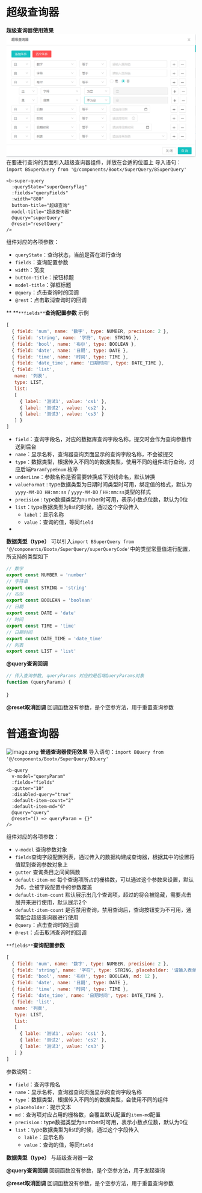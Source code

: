 # 超级查询器

**超级查询器使用效果**
![img.png](img/superQuery.png)
在要进行查询的页面引入超级查询器组件，并放在合适的位置上
导入语句：`import BSuperQuery from '@/components/Bootx/SuperQuery/BSuperQuery'`

```vue
<b-super-query
  :queryState="superQueryFlag"
  :fields="queryFields"
  :width="880"
  button-title="超级查询"
  model-title="超级查询器"
  @query="superQuery"
  @reset="resetQuery"
/>
```

组件对应的各项参数：

- `queryState`：查询状态，当前是否在进行查询
- `fields`：查询配置参数
- `width`：宽度
- `button-title`：按钮标题
- `model-title`：弹框标题
- `@query`：点击查询时的回调
- `@rest`：点击取消查询时的回调

** **`**fields**`**查询配置参数**
示例
```javascript
[
  { field: 'num', name: '数字', type: NUMBER, precision: 2 },
  { field: 'string', name: '字符', type: STRING },
  { field: 'bool', name: '布尔', type: BOOLEAN },
  { field: 'date', name: '日期', type: DATE },
  { field: 'time', name: '时间', type: TIME },
  { field: 'date_time', name: '日期时间', type: DATE_TIME },
  { field: 'list',
   name: '列表',
   type: LIST,
   list:
   [
     { label: '测试1', value: 'cs1' },
     { label: '测试2', value: 'cs2' },
     { label: '测试3', value: 'cs3' }
   ] }
]
```

- `field`：查询字段名，对应的数据库查询字段名称，提交时会作为查询参数传送到后台
- `name`：显示名称，查询器查询页面显示的查询字段名称，不会被提交
- `type`：数据类型，根据传入不同的的数据类型，使用不同的组件进行查询，对应后端`ParamTypeEnum` 枚举
- `underLine`：参数名称是否需要转换成下划线命名，默认转换
- `valueFormat` : type数据类型为日期时间类型时可用，绑定值的格式，默认为 `yyyy-MM-DD HH:mm:ss` / `yyyy-MM-DD` / `HH:mm:ss`类型的样式
- `precision` : type数据类型为number时可用，表示小数点位数，默认为0位
- `list`：type数据类型为list的时候，通过这个字段传入
   - `label`：显示名称
   - `value`：查询的值，等同`field`
- 


**数据类型（type）**
可以引入`import BSuperQuery from '@/components/Bootx/SuperQuery/superQueryCode'`中的类型常量值进行配置，所支持的类型如下
```javascript
// 数字
export const NUMBER = 'number'
// 字符串
export const STRING = 'string'
// 布尔
export const BOOLEAN = 'boolean'
// 日期
export const DATE = 'date'
// 时间
export const TIME = 'time'
// 日期时间
export const DATE_TIME = 'date_time'
// 列表
export const LIST = 'list'
```
**@query查询回调**
```javascript
// 传入查询参数, queryParams 对应的是后端QueryParams对象
function (queryParams) {
  
}
```
**@reset取消回调**
回调函数没有参数，是个空参方法，用于重置查询参数
# 普通查询器
![image.png](https://cdn.nlark.com/yuque/0/2022/png/1098426/1660386726720-17557e27-105a-4a61-ae80-1c67d5005d36.png#clientId=u318a3f47-3420-4&crop=0&crop=0&crop=1&crop=1&from=paste&height=396&id=u240c70b9&margin=%5Bobject%20Object%5D&name=image.png&originHeight=594&originWidth=2181&originalType=binary&ratio=1&rotation=0&showTitle=false&size=48076&status=done&style=none&taskId=u58c3039a-9b26-4d45-b7b9-45eeb77b15e&title=&width=1454)
**普通查询器使用效果**
导入语句：`import BQuery from '@/components/Bootx/SuperQuery/BQuery'`
```vue
<b-query
  v-model="queryParam"
  :fields="fields"
  :gutter="10"
  :disabled-query="true"
  :default-item-count="2"
  :default-item-md="6"
  @query="query"
  @reset="() => queryParam = {}"
/>
```
组件对应的各项参数：

- `v-model` 查询参数对象
- `fields`查询字段配置列表，通过传入的数据构建成查询器，根据其中的设置将值赋到查询参数对象上
- `gutter` 查询条目之间间隔数
- `default-item-md` 每个查询项所占的栅格数，可以通过这个参数来设置，默认为6，会被字段配置中的参数覆盖
- `default-item-count` 默认展示出几个查询项，超过的将会被隐藏，需要点击展开来进行使用，默认展示2个
- `default-item-count` 是否禁用查询，禁用查询后，查询按钮变为不可用，通常配合超级查询器进行使用
- `@query`：点击查询时的回调
- `@rest`：点击取消查询时的回调



`**fields**`**查询配置参数**
```javascript
[
  { field: 'num', name: '数字', type: NUMBER, precision: 2 },
  { field: 'string', name: '字符', type: STRING, placeholder: '请输入表单名称' },
  { field: 'bool', name: '布尔', type: BOOLEAN, md: 12 },
  { field: 'date', name: '日期', type: DATE },
  { field: 'time', name: '时间', type: TIME },
  { field: 'date_time', name: '日期时间', type: DATE_TIME },
  { field: 'list',
   name: '列表',
   type: LIST,
   list:
   [
     { lable: '测试1', value: 'cs1' },
     { lable: '测试2', value: 'cs2' },
     { lable: '测试3', value: 'cs3' }
   ] }
]
```
参数说明：

- `field`：查询字段名
- `name`：显示名称，查询器查询页面显示的查询字段名称
- `type`：数据类型，根据传入不同的的数据类型，会使用不同的组件
- `placeholder`：提示文本
- `md`：查询项对应占用的栅格数，会覆盖默认配置的`item-md`配置
- `precision` : type数据类型为number时可用，表示小数点位数，默认为0位
- `list`：type数据类型为list的时候，通过这个字段传入
   - `lable`：显示名称
   - `value`：查询的值，等同`field`

**数据类型（type）**
与超级查询器一致

**@query查询回调**
回调函数没有参数，是个空参方法，用于发起查询

**@reset取消回调**
回调函数没有参数，是个空参方法，用于重置查询参数
